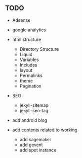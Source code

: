 


## TODO
- Adsense
- google analytics
- html structure
    - Directory Structure
    - Liquid
    - Variables
    - Includes
    - layout
    - Permalinks
    - theme
    - Pagination

- SEO
    - jekyll-sitemap
    - jekyll-seo-tag
- add android blog
- add contents related to working
    - add sagemaker
    - add gevent
    - add spot instance

